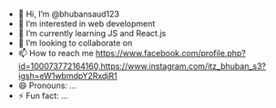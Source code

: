 - 👋 Hi, I’m @bhubansaud123
- 👀 I’m interested in web development
- 🌱 I’m currently learning JS and React.js
- 💞️ I’m looking to collaborate on
- 📫 How to reach me  https://www.facebook.com/profile.php?id=100073772164160,https://www.instagram.com/itz_bhuban_s3?igsh=eW1wbmdpY2RxdjR1  
- 😄 Pronouns: ...
- ⚡ Fun fact: ...

<!---
bhubansaud123/bhubansaud123 is a ✨ special ✨ repository because its `README.md` (this file) appears on your GitHub profile.
You can click the Preview link to take a look at your changes.
--->
